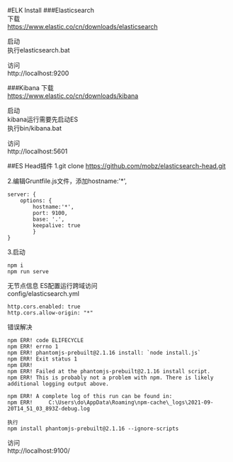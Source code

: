 #ELK Install
###Elasticsearch   
下载  
https://www.elastic.co/cn/downloads/elasticsearch   

启动  
执行elasticsearch.bat 

访问  
http://localhost:9200

###Kibana
下载  
https://www.elastic.co/cn/downloads/kibana

启动  
kibana运行需要先启动ES     
执行bin/kibana.bat    


访问  
http://localhost:5601


##ES Head插件
1.git clone https://github.com/mobz/elasticsearch-head.git    

2.编辑Gruntfile.js文件，添加hostname:'*',
```connect: {   
server: {   
    options: {  
        hostname:'*',   
        port: 9100, 
        base: '.',  
        keepalive: true 
        }   
}
```
3.启动    
```
npm i
npm run serve
```     

无节点信息 ES配置运行跨域访问    
config/elasticsearch.yml
```
http.cors.enabled: true
http.cors.allow-origin: "*"
```  

错误解决    
``` 
npm ERR! code ELIFECYCLE
npm ERR! errno 1
npm ERR! phantomjs-prebuilt@2.1.16 install: `node install.js`
npm ERR! Exit status 1
npm ERR!
npm ERR! Failed at the phantomjs-prebuilt@2.1.16 install script.
npm ERR! This is probably not a problem with npm. There is likely additional logging output above.

npm ERR! A complete log of this run can be found in:
npm ERR!     C:\Users\do\AppData\Roaming\npm-cache\_logs\2021-09-20T14_51_03_893Z-debug.log

执行
npm install phantomjs-prebuilt@2.1.16 --ignore-scripts
```

访问  
http://localhost:9100/      


